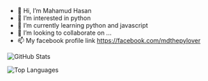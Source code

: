 - 👋 Hi, I’m Mahamud Hasan
- 👀 I’m interested in python
- 🌱 I’m currently learning python and javascript
- 💞️ I’m looking to collaborate on ...
- 📫 My facebook profile link https://facebook.com/mdthepylover

![GitHub Stats](https://github-readme-stats.vercel.app/api?username=mahamudh472&show_icons=true&theme=radical)

![Top Languages](https://github-readme-stats.vercel.app/api/top-langs/?username=mahamudh472&layout=compact&theme=radical)
